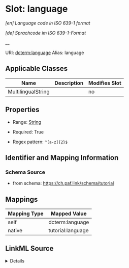 

# Slot: language 


_[en] Language code in ISO 639-1 format_

_[de] Sprachcode im ISO 639-1-Format_

__





URI: [dcterm:language](http://purl.org/dc/terms/language)
Alias: language

<!-- no inheritance hierarchy -->





## Applicable Classes

| Name | Description | Modifies Slot |
| --- | --- | --- |
| [MultilingualString](MultilingualString.md) |  |  no  |







## Properties

* Range: [String](String.md)

* Required: True

* Regex pattern: `^[a-z]{2}$`





## Identifier and Mapping Information







### Schema Source


* from schema: https://ch.paf.link/schema/tutorial




## Mappings

| Mapping Type | Mapped Value |
| ---  | ---  |
| self | dcterm:language |
| native | tutorial:language |




## LinkML Source

<details>
```yaml
name: language
description: '[en] Language code in ISO 639-1 format

  [de] Sprachcode im ISO 639-1-Format

  '
from_schema: https://ch.paf.link/schema/tutorial
rank: 1000
slot_uri: dcterm:language
alias: language
domain_of:
- MultilingualString
range: string
required: true
pattern: ^[a-z]{2}$

```
</details>